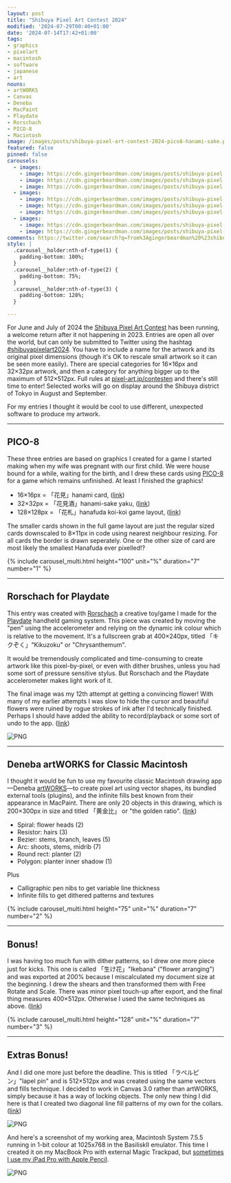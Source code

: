 ```yaml
---
layout: post
title: "Shibuya Pixel Art Contest 2024"
modified: '2024-07-29T00:40+01:00'
date: '2024-07-14T17:42+01:00'
tags:
- graphics
- pixelart
- macintosh
- software
- japanese
- art
nouns:
- artWORKS
- Canvas
- Deneba
- MacPaint
- Playdate
- Rorschach
- PICO-8
- Macintosh
image: /images/posts/shibuya-pixel-art-contest-2024-pico8-hanami-sake.png
featured: false
pinned: false
carousels:
  - images:
    - image: https://cdn.gingerbeardman.com/images/posts/shibuya-pixel-art-contest-2024-pico8-hanami.png
    - image: https://cdn.gingerbeardman.com/images/posts/shibuya-pixel-art-contest-2024-pico8-hanami-sake.png
    - image: https://cdn.gingerbeardman.com/images/posts/shibuya-pixel-art-contest-2024-pico8-hanafuda.png
  - images:
    - image: https://cdn.gingerbeardman.com/images/posts/shibuya-pixel-art-contest-2024-artworks1.png
    - image: https://cdn.gingerbeardman.com/images/posts/shibuya-pixel-art-contest-2024-artworks2.png
    - image: https://cdn.gingerbeardman.com/images/posts/shibuya-pixel-art-contest-2024-artworks3.png
  - images:
    - image: https://cdn.gingerbeardman.com/images/posts/shibuya-pixel-art-contest-2024-artworks-ikebana.png
    - image: https://cdn.gingerbeardman.com/images/posts/shibuya-pixel-art-contest-2024-artworks-ikebana2.png
comments: https://twitter.com/search?q=from%3Agingerbeardman%20%23shibuyapixelart2024%20
style: |
  .carousel__holder:nth-of-type(1) {
    padding-bottom: 100%;
  }
  .carousel__holder:nth-of-type(2) {
    padding-bottom: 75%;
  }
  .carousel__holder:nth-of-type(3) {
    padding-bottom: 128%;
  }

---
```


For June and July of 2024 the [Shibuya Pixel Art Contest](https://pixel-art.jp/contesten) has been running, a welcome return after it not happening in 2023. Entries are open all over the world, but can only be submitted to Twitter using the hashtag [#shibuyapixelart2024](https://twitter.com/hashtag/shibuyapixelart2024?f=live). You have to include a name for the artwork and its original pixel dimensions (though it's OK to rescale small artwork so it can be seen more easily). There are special categories for 16×16px and 32×32px artwork, and then a category for anything bigger up to the maximum of 512×512px. Full rules at [pixel-art.jp/contesten](https://pixel-art.jp/contesten) and there's still time to enter! Selected works will go on display around the Shibuya district of Tokyo in August and September.

For my entries I thought it would be cool to use different, unexpected software to produce my artwork.

----

## PICO-8

These three entries are based on graphics I created for a game I started making when my wife was pregnant with our first child. We were house bound for a while, waiting for the birth, and I drew these cards using [PICO-8](https://www.lexaloffle.com/pico-8.php) for a game which remains unfinished. At least I finished the graphics!

- 16×16px = 「花見」hanami card, ([link](https://twitter.com/gingerbeardman/status/1808102421077295350))
- 32×32px = 「花見酒」hanami-sake yaku, ([link](https://twitter.com/gingerbeardman/status/1808102225857720725))
- 128×128px = 「花札」hanafuda koi-koi game layout, ([link](https://twitter.com/gingerbeardman/status/1806905446805938219))

The smaller cards shown in the full game layout are just the regular sized cards downscaled to 8×11px in code using nearest neighbour resizing. For all cards the border is drawn seperately. One or the other size of card are most likely the smallest Hanafuda ever pixelled!?

{% include carousel_multi.html height="100" unit="%" duration="7" number="1" %}

----

## Rorschach for Playdate

This entry was created with [Rorschach](https://gingerbeardman.itch.io/rorschach) a creative toy/game I made for the [Playdate](https://play.date) handheld gaming system. This piece was created by moving the "pen" using the accelerometer and relying on the dynamic ink colour which is relative to the movement. It's a fullscreen grab at 400×240px, titled 「キクぞく」"Kikuzoku" or "Chrysanthemum".

It would be tremendously complicated and time-consuming to create artwork like this pixel-by-pixel, or even with dither brushes, unless you had some sort of pressure sensitive stylus. But Rorschach and the Playdate accelerometer makes light work of it.

The final image was my 12th attempt at getting a convincing flower! With many of my earlier attempts I was slow to hide the cursor and beautiful flowers were ruined by rogue strokes of ink after I'd technically finished. Perhaps I should have added the ability to record/playback or some sort of undo to the app. ([link](https://twitter.com/gingerbeardman/status/1810481363046318410))

![PNG](/images/posts/shibuya-pixel-art-contest-2024-rorschach.png)

----

## Deneba artWORKS for Classic Macintosh

I thought it would be fun to use my favourite classic Macintosh drawing app—Deneba [artWORKS](/tag/deneba/)—to create pixel art using vector shapes, its bundled external tools (plugins), and the infinite fills best known from their appearance in MacPaint. There are only 20 objects in this drawing, which is 200×300px in size and titled 「黄金比」 or "the golden ratio". ([link](https://twitter.com/gingerbeardman/status/1812491599789576474))

- Spiral: flower heads (2)
- Resistor: hairs (3)
- Bezier: stems, branch, leaves (5)
- Arc: shoots, stems, midrib (7)
- Round rect: planter (2)
- Polygon: planter inner shadow (1)

Plus

- Calligraphic pen nibs to get variable line thickness
- Infinite fills to get dithered patterns and textures

{% include carousel_multi.html height="75" unit="%" duration="7" number="2" %}

----

## Bonus!

I was having too much fun with dither patterns, so I drew one more piece just for kicks. This one is called 「生け花」"Ikebana" ("flower arranging") and was exported at 200% because I miscalculated my document size at the beginning. I drew the shears and then transformed them with Free Rotate and Scale. There was minor pixel touch-up after export, and the final thing measures 400×512px. Otherwise I used the same techniques as above. ([link](https://twitter.com/gingerbeardman/status/1812840849211851109))

{% include carousel_multi.html height="128" unit="%" duration="7" number="3" %}

----

## Extras Bonus!

And I did one more just before the deadline. This is titled 「ラペルピン」"lapel pin" and is 512×512px and was created using the same vectors and fills technique. I decided to work in Canvas 3.0 rather than artWORKS, simply because it has a way of locking objects. The only new thing I did here is that I created two diagonal line fill patterns of my own for the collars. ([link](https://twitter.com/gingerbeardman/status/1817609688210690392))

![PNG](/images/posts/shibuya-pixel-art-contest-2024-artworks-lapel-pin.png)

And here's a screenshot of my working area, Macintosh System 7.5.5 running in 1-bit colour at 1025x768 in the BasiliskII emulator. This time I created it on my MacBook Pro with external Magic Trackpad, but [sometimes I use my iPad Pro with Apple Pencil](/2021/04/17/turning-an-ipad-pro-into-the-ultimate-classic-macintosh/).

![PNG](/images/posts/shibuya-pixel-art-contest-2024-artworks-lapel-pin-working.png)
